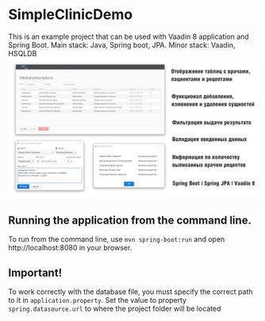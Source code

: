 # SimpleClinicDemo
This is an example project that can be used with Vaadin 8 application and Spring Boot.
Main stack: Java, Spring boot, JPA. Minor stack: Vaadin, HSQLDB
![](src/main/resources/staticImages/presentation.png "Screenshots and information about")
## Running the application from the command line.
To run from the command line, use `mvn spring-boot:run` and open http://localhost:8080 in your browser.
## Important! 
To work correctly with the database file, you must specify the correct path to it in `application.property`.
Set the value to property `spring.datasource.url` to where the project folder will be located
